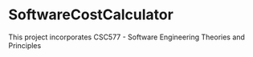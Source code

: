 # SoftwareCostCalculator
This project incorporates CSC577 - Software Engineering Theories and Principles
